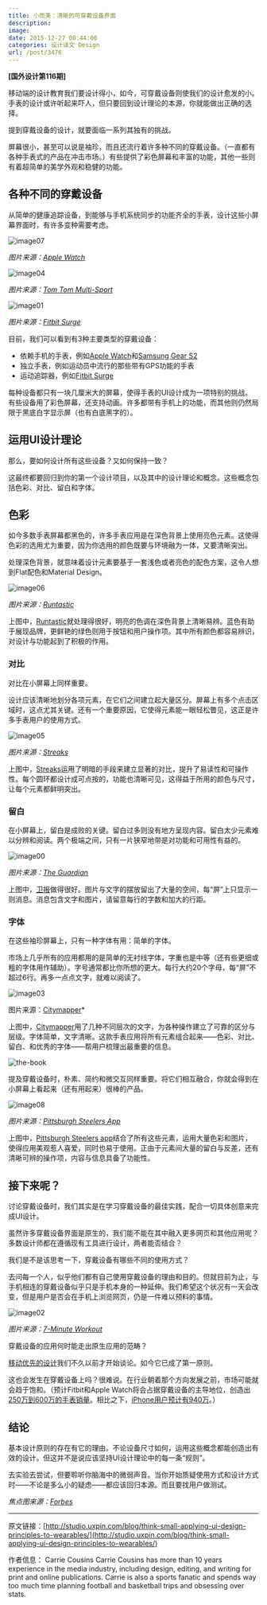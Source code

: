 ```yaml
---
title: 小而美：清晰的可穿戴设备界面
description: 
image: 
date: 2015-12-27 00:44:00
categories: 设计译文 Design
url: /post/3476
---
```


**[国外设计第116期]**

移动端的设计教育我们要设计得小，如今，可穿戴设备则使我们的设计愈发的小。手表的设计或许听起来吓人，但只要回到设计理论的本源，你就能做出正确的选择。

提到穿戴设备的设计，就要面临一系列其独有的挑战。

屏幕很小，甚至可以说是袖珍，而且还流行着许多种不同的穿戴设备。（一直都有各种手表式的产品在冲击市场。）有些提供了彩色屏幕和丰富的功能，其他一些则有着超简单的美学外观和稳健的功能。

## 各种不同的穿戴设备

从简单的健康追踪设备，到能够与手机系统同步的功能齐全的手表，设计这些小屏幕界面时，有许多变种需要考虑。

![image07](http://studio.uxpin.com/wp-content/uploads/2015/12/image071.jpg)

*图片来源：[Apple Watch](//www.apple.com/watch)*

![image04](http://studio.uxpin.com/wp-content/uploads/2015/12/image042.jpg)

*图片来源：[Tom Tom Multi-Sport](https://www.tomtom.com/en_us/sports/multi-sport/?WT.Click_Link=top_nav_4)*

![image01](http://studio.uxpin.com/wp-content/uploads/2015/12/image013.jpg)

*图片来源：[Fitbit Surge](https://www.fitbit.com/surge)*

目前，我们可以看到有3种主要类型的穿戴设备：

* 依赖手机的手表，例如[Apple Watch](//www.apple.com/watch)和[Samsung Gear S2](//www.samsung.com/global/galaxy/gear-s2/)
* 独立手表，例如运动员中流行的那些带有GPS功能的手表
* 运动追踪器，例如[Fitbit Surge](https://www.fitbit.com/surge)

每种设备都只有一块几厘米大的屏幕，使得手表的UI设计成为一项特别的挑战。有些设备用了彩色屏幕，还支持动画。许多都带有手机上的功能，而其他则仍然局限于黑底白字显示屏（也有白底黑字的）。

## 运用UI设计理论

那么，要如何设计所有这些设备？又如何保持一致？

这最终都要回归到你的第一个设计项目，以及其中的设计理论和概念。这些概念包括色彩、对比、留白和字体。

## 色彩

如今多数手表屏幕都黑色的，许多手表应用是在深色背景上使用亮色元素。这使得色彩的选用尤为重要，因为你选用的颜色既要与环境融为一体，又要清晰突出。

处理深色背景，就意味着设计元素要基于一套浅色或者亮色的配色方案，这令人想到Flat配色和Material Design。

![image06](http://studio.uxpin.com/wp-content/uploads/2015/12/image063.jpg)

*图片来源：[Runtastic](https://itunes.apple.com/gb/app/runtastic-pro-gps-running/id366626332?mt=8)*

上图中，[Runtastic](https://itunes.apple.com/gb/app/runtastic-pro-gps-running/id366626332?mt=8)就处理得很好，明亮的色调在深色背景上清晰易辨。蓝色有助于展现品牌，更鲜艳的绿色则用于按钮和用户操作项。其中所有颜色都容易辨识，对设计与功能起到了积极的作用。

### 对比

对比在小屏幕上同样重要。

设计应该清晰地划分各项元素，在它们之间建立起大量区分。屏幕上有多个点击区域时，这点尤其关键。还有一个重要原因，它使得元素能一眼轻松瞥见，这正是许多手表用户的使用方式。

![image05](http://studio.uxpin.com/wp-content/uploads/2015/12/image053.jpg)

*图片来源：[Streaks](https://itunes.apple.com/us/app/streaks/id963034692?mt=8)*

上图中，[Streaks](https://itunes.apple.com/us/app/streaks/id963034692?mt=8)运用了明暗的手段来建立显著的对比，提升了易读性和可操作性。每个圆环都设计成可点按的，功能也清晰可见，这得益于所用的颜色与尺寸，让每个元素都鲜明突出。

### 留白

在小屏幕上，留白是成败的关键。留白过多则没有地方呈现内容。留白太少元素难以分辨和阅读。两个极端之间，只有一片狭窄地带是对功能和可用性有益的。

![image00](http://studio.uxpin.com/wp-content/uploads/2015/12/image003.jpg)

*图片来源：[The Guardian](https://itunes.apple.com/gb/app/the-guardian/id409128287?mt=8)*

上图中，[卫报](https://itunes.apple.com/gb/app/the-guardian/id409128287?mt=8)做得很好。图片与文字的摆放留出了大量的空间，每“屏”上只显示一则消息。消息包含文字和图片，请留意每行的字数和加大的行距。

### 字体

在这些袖珍屏幕上，只有一种字体有用：简单的字体。

市场上几乎所有的应用都用的是简单的无衬线字体，字重也是中等（还有些更细或粗的字体用作辅助）。字号通常都比你所想的更大。每行大约20个字母，每“屏”不超过6行。再多一点点文字，就难以阅读了。

![image03](http://studio.uxpin.com/wp-content/uploads/2015/12/image035.jpg)

图片来源：[Citymapper](https://itunes.apple.com/gb/app/citymapper-ultimate-real-time/id469463298?mt=8)*

上图中，[Citymapper](https://itunes.apple.com/gb/app/citymapper-ultimate-real-time/id469463298?mt=8)用了几种不同层次的文字，为各种操作建立了可靠的区分与层级。字体简单，文字清晰。这款手表应用将所有元素组合起来——色彩、对比、留白、和优秀的字体——帮用户梳理出最重要的信息。

![the-book](http://studio.uxpin.com/wp-content/uploads/2015/10/the-book.png)

提及穿戴设备时，朴素、简约和微交互同样重要。将它们相互融合，你就会得到在小屏幕上看起来（还有用起来）很棒的产品。

![image08](http://studio.uxpin.com/wp-content/uploads/2015/12/image081.jpg)

*图片来源：[Pittsburgh Steelers App](https://itunes.apple.com/us/app/pittsburgh-steelers/id393279698?mt=8)*

上图中，[Pittsburgh Steelers app](https://itunes.apple.com/us/app/pittsburgh-steelers/id393279698?mt=8)结合了所有这些元素，运用大量色彩和图片，使得应用美观惹人喜爱，同时也易于使用。正由于元素间大量的留白与反差，还有清晰可辨的操作项，内容与信息具备了功能性。

## 接下来呢？

讨论穿戴设备时，我们其实是在学习穿戴设备的最佳实践，配合一切具体创意来完成UI设计。

虽然许多穿戴设备界面是原生的，我们能不能在其中融入更多网页和其他应用呢？多数设计师都在遵循现有工具进行设计，两者能否结合？

我们是不是该思考一下，穿戴设备有哪些不同的使用方式？

去问每一个人，似乎他们都有自己使用穿戴设备的理由和目的。但就目前为止，与手机相连的穿戴设备似乎只是手机本身的一种延伸。我们希望这个状况有一天会改变，但是用户是否会在手机上浏览网页，仍是一件难以预料的事情。

![image02](http://studio.uxpin.com/wp-content/uploads/2015/12/image023.jpg)

*图片来源：[7-Minute Workout ](https://itunes.apple.com/US/app/id650276551?mt=8)*

穿戴设备的应用何时能走出原生应用的范畴？

[移动优先的设计](http://studio.uxpin.com/blog/a-hands-on-guide-to-mobile-first-design/)我们不久以前才开始谈论。如今它已成了第一原则。

这也会发生在穿戴设备上吗？很难说。在行业朝着那个方向发展之前，市场可能就会趋于饱和。（预计Fitbit和Apple Watch将会占据穿戴设备的主导地位，创造出[250万到600万的手表销量](//www.cnet.com/news/analysts-offer-little-concensus-on-apple-watch-sales/)。相比之下，[iPhone用户预计有940万](//www.cnet.com/news/analysts-offer-little-concensus-on-apple-watch-sales/)。）

## 结论

基本设计原则的存在有它的理由。不论设备尺寸如何，运用这些概念都能创造出有效的设计。但这并不是说应该坚持UI设计理论中的每一条“规则”。

去实验去尝试，但要聆听你脑海中的微弱声音。当你开始质疑使用方式和设计方式时——不论是多么小的疑虑——都应该回归本源。而且要找用户做测试。

*焦点图来源：[Forbes](//www.forbes.com/forbes/welcome/)*

---

原文链接：[http://studio.uxpin.com/blog/think-small-applying-ui-design-principles-to-wearables/](http://studio.uxpin.com/blog/think-small-applying-ui-design-principles-to-wearables/)

作者信息：
Carrie Cousins
Carrie Cousins has more than 10 years experience in the media industry, including design, editing, and writing for print and online publications. Carrie is also a sports fanatic and spends way too much time planning football and basketball trips and obsessing over stats.